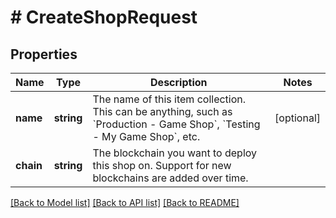 # # CreateShopRequest

## Properties

Name | Type | Description | Notes
------------ | ------------- | ------------- | -------------
**name** | **string** | The name of this item collection. This can be anything, such as &#x60;Production - Game Shop&#x60;, &#x60;Testing - My Game Shop&#x60;, etc. | [optional]
**chain** | **string** | The blockchain you want to deploy this shop on. Support for new blockchains are added over time. |

[[Back to Model list]](../../README.md#models) [[Back to API list]](../../README.md#endpoints) [[Back to README]](../../README.md)
